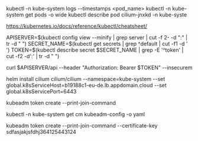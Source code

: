 kubectl -n kube-system logs --timestamps <pod_name>
kubectl -n kube-system get pods -o wide
kubectl describe pod cilium-jnxkd -n kube-syste

https://kubernetes.io/docs/reference/kubectl/cheatsheet/


APISERVER=$(kubectl config view --minify | grep server | cut -f 2- -d ":" | tr -d " ")
SECRET_NAME=$(kubectl get secrets | grep ^default | cut -f1 -d ' ')
TOKEN=$(kubectl describe secret $SECRET_NAME | grep -E '^token' | cut -f2 -d':' | tr -d " ")

curl $APISERVER/api --header "Authorization: Bearer $TOKEN" --insecurem


helm install cilium cilium/cilium  --namespace=kube-system --set global.k8sServiceHost=b19188c1-eu-de.lb.appdomain.cloud --set global.k8sServicePort=6443


kubeadm token create --print-join-command


kubectl -n kube-system get cm kubeadm-config -o yaml

kubeadm token create --print-join-command  --certificate-key  sdfasjakjsfdhj364125443124
